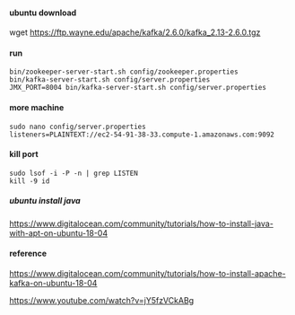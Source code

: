 #### ubuntu download
wget https://ftp.wayne.edu/apache/kafka/2.6.0/kafka_2.13-2.6.0.tgz

#### run
```
bin/zookeeper-server-start.sh config/zookeeper.properties
bin/kafka-server-start.sh config/server.properties
JMX_PORT=8004 bin/kafka-server-start.sh config/server.properties

```

#### more machine
```
sudo nano config/server.properties
listeners=PLAINTEXT://ec2-54-91-38-33.compute-1.amazonaws.com:9092
```

#### kill port
```
sudo lsof -i -P -n | grep LISTEN
kill -9 id
```

##### ubuntu install java
https://www.digitalocean.com/community/tutorials/how-to-install-java-with-apt-on-ubuntu-18-04


#### reference
https://www.digitalocean.com/community/tutorials/how-to-install-apache-kafka-on-ubuntu-18-04

https://www.youtube.com/watch?v=jY5fzVCkABg
